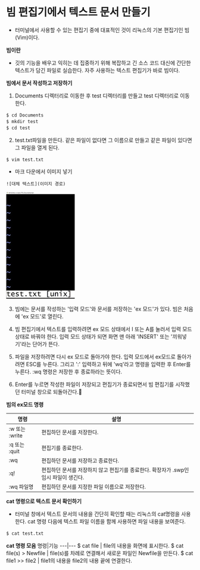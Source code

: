 # 빔 편집기에서 텍스트 문서 만들기
- 터미널에서 사용할 수 있는 편집기 중에 대표적인 것이 리눅스의 기본 편집기인 빔(Vim)이다.

**빔이란**
- 깃의 기능을 배우고 익히는 데 집중하기 위해 복잡하고 긴 소스 코드 대신에 간단한 텍스트가 담긴 파일로 실습한다.
자주 사용하는 텍스트 편집기가 바로 빔이다.

**빔에서 문서 작성하고 저장하기**
1. Documents 디렉터리로 이동한 후 test 디렉터리를 만들고 test 디렉터리로 이동한다.
```bash
$ cd Documents
$ mkdir test
$ cd test
```

2. test.txt파일을 만든다. 같은 파일이 없다면 그 이름으로 만들고 같은 파일이 있다면 그 파일을 열게 된다.
```bash
$ vim test.txt
```
- 마크 다운에서 이미지 넣기
```
![대체 텍스트](이미지 경로)
```
![vim 실행 이미지](vim.jpg)

3. 빔에는 문서를 작성하는 '입력 모드'와 문서를 저장하는 'ex 모드'가 있다.
빔은 처음에 'ex 모드'로 열린다.

4. 빔 편집기에서 텍스트를 입력하려면 ex 모드 상태에서 I 또는 A를 눌러서 입력 모드 상태로 바꿔야 한다. 입력 모드 상태가 되면 화면 맨 아래 'INSERT' 또는 '끼워넣기'라는 단어가 뜬다.

5. 파일을 저장하려면 다시 ex 모드로 돌아가야 한다. 입력 모드에서 ex모드로 돌아가려면 ESC를 누른다. 그리고 ':' 입력하고 뒤에 'wq'라고 명령을 입력한 후 Enter를 누른다. :wq 명령은 저장한 후 종료하라는 뜻이다.

6. Enter를 누르면 작성한 파일이 저장되고 편집기가 종료되면서 빔 편집기를 시작했던 터미널 창으로 되돌아간다.📌

**빔의 ex모드 명령**

명령|설명
---|---
:w 또는 :write | 편집하던 문서를 저장한다.
:q 또는 :quit | 편집기를 종료한다.
:wq | 편집하던 문서를 저장하고 종료한다.
:q! | 편집하던 문서를 저장하지 않고 편집기를 종료한다. 확장자가 .swp인 임시 파일이 생긴다.
:wq 파일명 | 편집하던 문서를 지정한 파일 이름으로 저장한다.

**cat 명령으로 텍스트 문서 확인하기**
- 터미널 창에서 텍스트 문서의 내용을 간단히 확인할 때는 리눅스의 cat명령을 사용한다. cat 명령 다음에 텍스트 파일 이름을 함께 사용하면 파일 내용을 보여준다.

```bash
$ cat test.txt
```

**cat 명령 모음**
명령|기능
---|---
$ cat file | file의 내용을 화면에 표시한다.
$ cat file(s) > Newfile | file(s)를 차례로 연결해서 새로운 파일인 Newfile을 만든다.
$ cat file1 >> file2 | file1의 내용을 file2의 내용 끝에 연결한다.